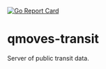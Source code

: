 
[![Go Report Card](https://goreportcard.com/badge/github.com/caveda/qmoves-transit)](https://goreportcard.com/report/github.com/caveda/qmoves-transit)

# qmoves-transit

Server of public transit data.
